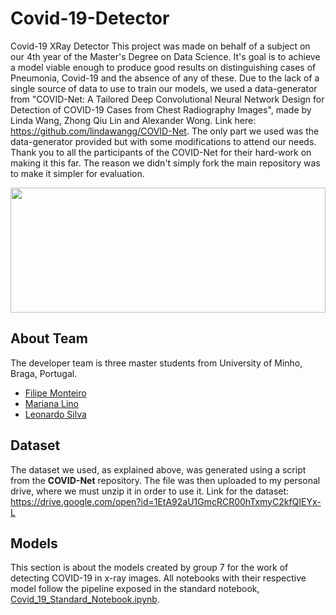 # Covid-19-Detector
Covid-19 XRay Detector
This project was made on behalf of a subject on our 4th year of the Master's Degree on Data Science. It's goal is to achieve a model viable enough to produce good results on distinguishing cases of Pneumonia, Covid-19 and the absence of any of these. Due to the lack of a single source of data to use to train our models, we used a data-generator from "COVID-Net: A Tailored Deep Convolutional Neural Network Design for Detection of COVID-19 Cases from Chest Radiography Images", made by Linda Wang, Zhong Qiu Lin and Alexander Wong. Link here: <https://github.com/lindawangg/COVID-Net>. The only part we used was the data-generator provided but with some modifications to attend our needs. Thank you to all the participants of the COVID-Net for their hard-work on making it this far. The reason we didn't simply fork the main repository was to make it simpler for evaluation.

<img src="https://media.giphy.com/media/UUsOy6IWmzw6mmeOpQ/giphy.gif" width="100%" height="200" /> 



## About Team
The developer team is three master students from University of Minho, Braga, Portugal.

* [Filipe Monteiro](https://github.com/pimonteiro)
* [Mariana Lino](https://github.com/marianalino)
* [Leonardo Silva](https://github.com/leoproject)

## Dataset
The dataset we used, as explained above, was generated using a script from the **COVID-Net** repository. The file was then uploaded to my personal drive, where we must unzip it in order to use it. Link for the dataset: https://drive.google.com/open?id=1EtA92aU1GmcRCR00hTxmyC2kfQIEYx-L




## Models
This section is about the models created by group 7 for the work of detecting COVID-19 in x-ray images. All notebooks with their respective model follow the pipeline exposed in the standard notebook, [Covid_19_Standard_Notebook.ipynb](models/).

